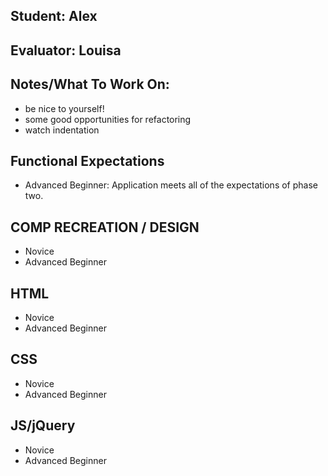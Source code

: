 ## Student: Alex
## Evaluator: Louisa
## Notes/What To Work On:

- be nice to yourself!
- some good opportunities for refactoring
- watch indentation

## Functional Expectations

* Advanced Beginner: Application meets all of the expectations of phase two.  


## COMP RECREATION / DESIGN

* Novice  
* Advanced Beginner  


## HTML

* Novice  
* Advanced Beginner   


## CSS

* Novice  
* Advanced Beginner   


## JS/jQuery

* Novice  
* Advanced Beginner
